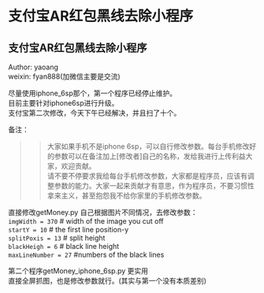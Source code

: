 # 支付宝AR红包黑线去除小程序
支付宝AR红包黑线去除小程序
--------------
Author: yaoang  
weixin: fyan888(加微信主要是交流)  

尽量使用iphone_6sp那个，第一个程序已经停止维护。  
目前主要针对iphone6sp进行升级。  
支付宝第二次修改，今天下午已经解决，并且扫了十个。  

备注：
>> 大家如果手机不是iphone 6sp，可以自行修改参数。每台手机修改好的参数可以在备注加上[修改者]自己的名称，发给我进行上传利益大家，欢迎贡献。  
>> 请不要不停要求我给每台手机修改参数，大家都是程序员，应该有调整参数的能力。大家一起来贡献才有意思，作为程序员，不要习惯性拿来主义，甚至抱怨我不给你家里的手机修改参数。  

直接修改getMoney.py
自己根据图片不同情况，去修改参数：  
`imgWidth = 370` # width of the image you cut off  
`startY = 10` # the first line position-y  
`splitPoxis = 13` # split height  
`blackHeigh = 6` # black line height  
`maxLineNumber = 27`  #numbers of the black lines

第二个程序getMoney_iphone_6sp.py 更实用  
直接全屏抓图，也是修改参数就行。(其实与第一个没有本质差别)  
